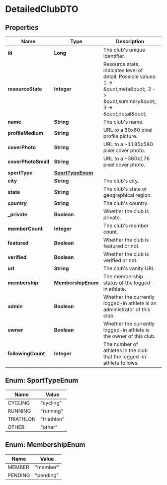 

# DetailedClubDTO

## Properties

Name | Type | Description | Notes
------------ | ------------- | ------------- | -------------
**id** | **Long** | The club&#39;s unique identifier. |  [optional]
**resourceState** | **Integer** | Resource state, indicates level of detail. Possible values: 1 -&gt; \&quot;meta\&quot;, 2 -&gt; \&quot;summary\&quot;, 3 -&gt; \&quot;detail\&quot; |  [optional]
**name** | **String** | The club&#39;s name. |  [optional]
**profileMedium** | **String** | URL to a 60x60 pixel profile picture. |  [optional]
**coverPhoto** | **String** | URL to a ~1185x580 pixel cover photo. |  [optional]
**coverPhotoSmall** | **String** | URL to a ~360x176  pixel cover photo. |  [optional]
**sportType** | [**SportTypeEnum**](#SportTypeEnum) |  |  [optional]
**city** | **String** | The club&#39;s city. |  [optional]
**state** | **String** | The club&#39;s state or geographical region. |  [optional]
**country** | **String** | The club&#39;s country. |  [optional]
**_private** | **Boolean** | Whether the club is private. |  [optional]
**memberCount** | **Integer** | The club&#39;s member count. |  [optional]
**featured** | **Boolean** | Whether the club is featured or not. |  [optional]
**verified** | **Boolean** | Whether the club is verified or not. |  [optional]
**url** | **String** | The club&#39;s vanity URL. |  [optional]
**membership** | [**MembershipEnum**](#MembershipEnum) | The membership status of the logged-in athlete. |  [optional]
**admin** | **Boolean** | Whether the currently logged-in athlete is an administrator of this club. |  [optional]
**owner** | **Boolean** | Whether the currently logged-in athlete is the owner of this club. |  [optional]
**followingCount** | **Integer** | The number of athletes in the club that the logged-in athlete follows. |  [optional]



## Enum: SportTypeEnum

Name | Value
---- | -----
CYCLING | &quot;cycling&quot;
RUNNING | &quot;running&quot;
TRIATHLON | &quot;triathlon&quot;
OTHER | &quot;other&quot;



## Enum: MembershipEnum

Name | Value
---- | -----
MEMBER | &quot;member&quot;
PENDING | &quot;pending&quot;



